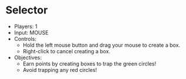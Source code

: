 # Selector

<div id="selector" class="hidden">
		<ul>
			<li>Players: 1</li>
			<li>Input: MOUSE</li>
			<li>Controls:
				<ul>
					<li>Hold the left mouse button and drag your mouse to create a box.</li>
					<li>Right-click to cancel creating a box.</li>
				</ul>
			</li>
			<li>Objectives:
				<ul>
					<li>Earn points by creating boxes to trap the green circles!</li>
					<li>Avoid trapping any red circles!</li>
				</ul>
			</li>
		</ul>
	</div>
